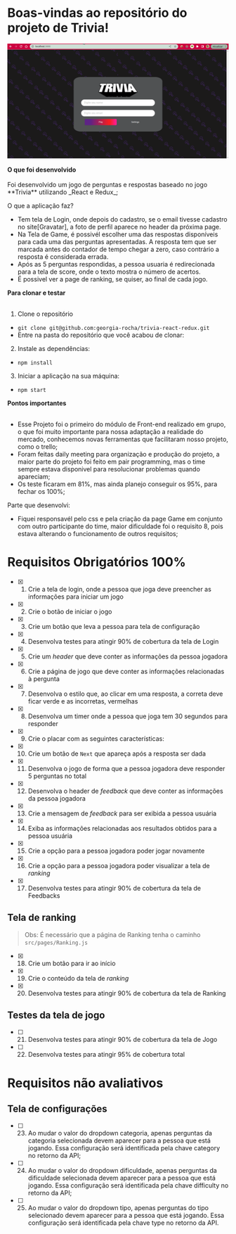 
# Boas-vindas ao repositório do projeto de Trivia!

![img](trivia2.gif)

<summary><strong>O que foi desenvolvido</strong></summary><br />
  Foi desenvolvido um jogo de perguntas e respostas baseado no jogo **Trivia** utilizando _React e Redux_;

O que a aplicação faz?

  - Tem tela de Login, onde depois do cadastro, se o email tivesse cadastro no site[Gravatar], a foto de perfil aparece no header da próxima page.
  - Na Tela de Game, é possivél escolher uma das respostas disponíveis para cada uma das perguntas apresentadas. A resposta tem que ser marcada antes do contador de tempo chegar a zero, caso contrário a resposta é considerada errada.
  - Após as 5 perguntas respondidas, a pessoa usuaria é redirecionada para a tela de score, onde o texto mostra o número de acertos.
  - É possivel ver a page de ranking, se quiser, ao final de cada jogo.

<summary><strong>Para clonar e testar</strong></summary><br />

1. Clone o repositório
* `git clone git@github.com:georgia-rocha/trivia-react-redux.git`
* Entre na pasta do repositório que você acabou de clonar:

2. Instale as dependências:
* `npm install`

3. Iniciar a aplicação na sua máquina:
  * `npm start`

<summary><strong>Pontos importantes</strong></summary><br/>

* Esse Projeto foi o primeiro do módulo de Front-end realizado em grupo, o que foi muito importante para nossa adaptação a realidade do mercado, conhecemos novas ferramentas que facilitaram nosso projeto, como o trello;
* Foram feitas daily meeting para organização e produção do projeto, a maior parte do projeto foi feito em pair programming, mas o time sempre estava disponivel para resolucionar problemas quando apareciam;
* Os teste ficaram em 81%, mas ainda planejo conseguir os 95%, para fechar os 100%;

<summary>Parte que desenvolvi:</summary>

* Fiquei responsavél pelo css e pela criação da page Game em conjunto com outro participante do time, maior dificuldade foi o requisito 8, pois estava alterando o funcionamento de outros requisitos;

# Requisitos Obrigatórios 100%

- [x] 1. Crie a tela de login, onde a pessoa que joga deve preencher as informações para iniciar um jogo

- [x] 2. Crie o botão de iniciar o jogo

- [x] 3. Crie um botão que leva a pessoa para tela de configuração

- [x] 4. Desenvolva testes para atingir 90% de cobertura da tela de Login

- [x] 5. Crie um _header_ que deve conter as informações da pessoa jogadora

- [x] 6. Crie a página de jogo que deve conter as informações relacionadas à pergunta

- [x] 7. Desenvolva o estilo que, ao clicar em uma resposta, a correta deve ficar verde e as incorretas, vermelhas

- [x] 8. Desenvolva um timer onde a pessoa que joga tem 30 segundos para responder

- [x] 9. Crie o placar com as seguintes características:

- [x] 10. Crie um botão de `Next` que apareça após a resposta ser dada

- [x] 11. Desenvolva o jogo de forma que a pessoa jogadora deve responder 5 perguntas no total

- [x] 12. Desenvolva o header de _feedback_ que deve conter as informações da pessoa jogadora

- [x] 13. Crie a mensagem de _feedback_ para ser exibida a pessoa usuária

- [x] 14. Exiba as informações relacionadas aos resultados obtidos para a pessoa usuária

- [x] 15. Crie a opção para a pessoa jogadora poder jogar novamente

- [x] 16. Crie a opção para a pessoa jogadora poder visualizar a tela de _ranking_

- [x] 17. Desenvolva testes para atingir 90% de cobertura da tela de Feedbacks

## Tela de ranking

>Obs: É necessário que a página de Ranking tenha o caminho `src/pages/Ranking.js`

- [x] 18. Crie um botão para ir ao início

- [x] 19. Crie o conteúdo da tela de _ranking_

- [x] 20. Desenvolva testes para atingir 90% de cobertura da tela de Ranking

## Testes da tela de jogo

- [ ] 21. Desenvolva testes para atingir 90% de cobertura da tela de Jogo

- [ ] 22. Desenvolva testes para atingir 95% de cobertura total


# Requisitos não avaliativos

## Tela de configurações

- [ ] 23. Ao mudar o valor do dropdown categoria, apenas perguntas da categoria selecionada devem aparecer para a pessoa que está jogando. Essa configuração será identificada pela chave category no retorno da API;
- [ ] 24. Ao mudar o valor do dropdown dificuldade, apenas perguntas da dificuldade selecionada devem aparecer para a pessoa que está jogando. Essa configuração será identificada pela chave difficulty no retorno da API;
- [ ] 25. Ao mudar o valor do dropdown tipo, apenas perguntas do tipo selecionado devem aparecer para a pessoa que está jogando. Essa configuração será identificada pela chave type no retorno da API.
